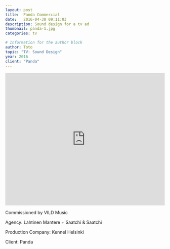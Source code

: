 ```yaml
---
layout: post
title:  Panda Commercial
date:   2016-04-30 09:11:03
description: Sound design for a tv ad
thumbnail: panda-1.jpg
categories: tv

# Information for the author block
author: Toto
topic: "TV: Sound Design"
year: 2016
client: "Panda"
---
```


<iframe width="100%" height="420" src="https://www.youtube.com/embed/ZCTXaSwckPg" frameborder="0" allow="autoplay; encrypted-media" allowfullscreen></iframe>

Commissioned by VILD Music

Agency: Lahtinen Mantere + Saatchi & Saatchi

Production Company: Kennel Helsinki

Client: Panda

